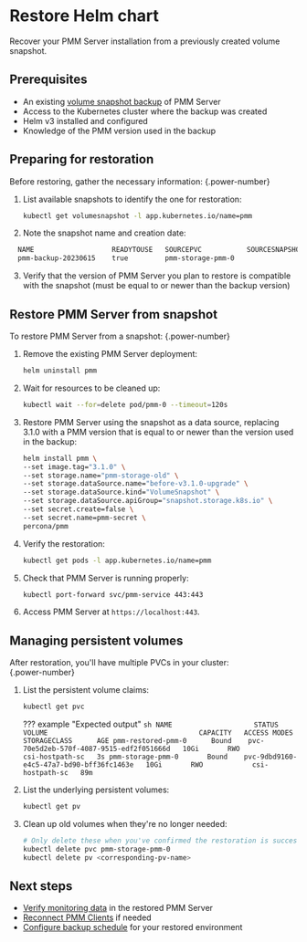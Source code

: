 # Restore Helm chart

Recover your PMM Server installation from a previously created volume snapshot.

## Prerequisites

- An existing [volume snapshot backup](backup_container_helm.md) of PMM Server
- Access to the Kubernetes cluster where the backup was created
- Helm v3 installed and configured
- Knowledge of the PMM version used in the backup

## Preparing for restoration
Before restoring, gather the necessary information:
{.power-number}

1. List available snapshots to identify the one for restoration:
   ```sh
   kubectl get volumesnapshot -l app.kubernetes.io/name=pmm
   ```

2. Note the snapshot name and creation date:
  ```sh
    NAME                   READYTOUSE   SOURCEPVC           SOURCESNAPSHOTCONTENT   RESTORESIZE   SNAPSHOTCLASS            SNAPSHOTCONTENT                                    CREATIONTIME   AGE
    pmm-backup-20230615    true         pmm-storage-pmm-0                           10Gi          csi-hostpath-snapclass   snapcontent-c9a3d320-be77-49c9-85ff-8257e761f05d   3h36m          3h36m
  ```

3. Verify that the version of PMM Server you plan to restore is compatible with the snapshot (must be equal to or newer than the backup version)

## Restore PMM Server from snapshot

To restore PMM Server from a snapshot:
{.power-number}

1. Remove the existing PMM Server deployment:
    ```sh
    helm uninstall pmm
    ```
2. Wait for resources to be cleaned up:
    ```sh
    kubectl wait --for=delete pod/pmm-0 --timeout=120s
    ```
3. Restore PMM Server using the snapshot as a data source, replacing 3.1.0 with a PMM version that is equal to or newer than the version used in the backup:

    ```sh
    helm install pmm \
    --set image.tag="3.1.0" \
    --set storage.name="pmm-storage-old" \
    --set storage.dataSource.name="before-v3.1.0-upgrade" \
    --set storage.dataSource.kind="VolumeSnapshot" \
    --set storage.dataSource.apiGroup="snapshot.storage.k8s.io" \
    --set secret.create=false \
    --set secret.name=pmm-secret \
    percona/pmm
    ```

4. Verify the restoration:
    ```sh
    kubectl get pods -l app.kubernetes.io/name=pmm
    ```

5. Check that PMM Server is running properly:
    ```sh
    kubectl port-forward svc/pmm-service 443:443
    ```
6. Access PMM Server at `https://localhost:443`. 

## Managing persistent volumes

After restoration, you'll have multiple PVCs in your cluster:  
{.power-number}

1. List the persistent volume claims:

    ```sh
    kubectl get pvc
    ```

    ??? example "Expected output"
        ```sh
        NAME                    STATUS   VOLUME                                     CAPACITY   ACCESS MODES   STORAGECLASS      AGE
        pmm-restored-pmm-0      Bound    pvc-70e5d2eb-570f-4087-9515-edf2f051666d   10Gi       RWO            csi-hostpath-sc   3s
        pmm-storage-pmm-0       Bound    pvc-9dbd9160-e4c5-47a7-bd90-bff36fc1463e   10Gi       RWO            csi-hostpath-sc   89m
        ```

2. List the underlying persistent volumes:

    ```sh
    kubectl get pv
    ```

3. Clean up old volumes when they're no longer needed:

    ```sh
    # Only delete these when you've confirmed the restoration is successful
    kubectl delete pvc pmm-storage-pmm-0
    kubectl delete pv <corresponding-pv-name>
    ```

## Next steps

- [Verify monitoring data](../../../../use/dashboard-inventory.md) in the restored PMM Server
- [Reconnect PMM Clients](../../../register-client-node/index.md) if needed
- [Configure backup schedule](backup_container_helm.md) for your restored environment